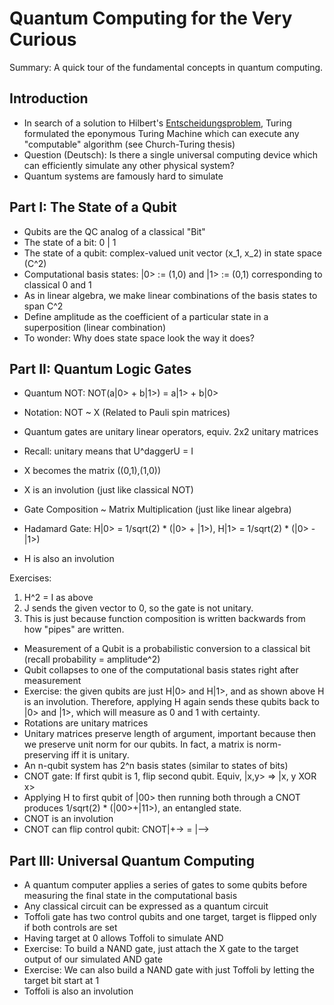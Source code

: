 # Quantum Computing for the Very Curious
Summary: A quick tour of the fundamental concepts in quantum computing.

## Introduction
- In search of a solution to Hilbert's [Entscheidungsproblem](https://en.wikipedia.org/wiki/Entscheidungsproblem), Turing formulated the eponymous Turing Machine which can execute any "computable" algorithm (see Church-Turing thesis)
- Question (Deutsch): Is there a single universal computing device which can efficiently simulate any other physical system?
- Quantum systems are famously hard to simulate

## Part I: The State of a Qubit
- Qubits are the QC analog of a classical "Bit"
- The state of a bit: 0 | 1
- The state of a qubit: complex-valued unit vector (x_1, x_2) in state space (C^2)
- Computational basis states: |0> := (1,0) and |1> := (0,1) corresponding to classical 0 and 1
- As in linear algebra, we make linear combinations of the basis states to span C^2
- Define amplitude as the coefficient of a particular state in a superposition (linear combination)
- To wonder: Why does state space look the way it does?

## Part II: Quantum Logic Gates
- Quantum NOT: NOT(a|0> + b|1>) = a|1> + b|0>
- Notation: NOT ~ X (Related to Pauli spin matrices)
- Quantum gates are unitary linear operators, equiv. 2x2 unitary matrices
- Recall: unitary means that U^daggerU = I
- X becomes the matrix ((0,1),(1,0))
- X is an involution (just like classical NOT)
- Gate Composition ~ Matrix Multiplication (just like linear algebra)

- Hadamard Gate: H|0> = 1/sqrt(2) * (|0> + |1>), H|1> = 1/sqrt(2) * (|0> - |1>)
- H is also an involution

Exercises:
1. H^2 = I as above
2. J sends the given vector to 0, so the gate is not unitary.
3. This is just because function composition is written backwards from how "pipes" are written.

- Measurement of a Qubit is a probabilistic conversion to a classical bit (recall probability = amplitude^2)
- Qubit collapses to one of the computational basis states right after measurement
- Exercise: the given qubits are just H|0> and H|1>, and as shown above H is an involution. Therefore, applying H again sends these qubits back to |0> and |1>, which will measure as 0 and 1 with certainty.
- Rotations are unitary matrices
- Unitary matrices preserve length of argument, important because then we preserve unit norm for our qubits. In fact, a matrix is norm-preserving iff it is unitary.
- An n-qubit system has 2^n basis states (similar to states of bits)
- CNOT gate: If first qubit is 1, flip second qubit. Equiv, |x,y> => |x, y XOR x>
- Applying H to first qubit of |00> then running both through a CNOT produces 1/sqrt(2) * (|00>+|11>), an entangled state.
- CNOT is an involution
- CNOT can flip control qubit: CNOT|+-> = |-->

## Part III: Universal Quantum Computing
- A quantum computer applies a series of gates to some qubits before measuring the final state in the computational basis
- Any classical circuit can be expressed as a quantum circuit
- Toffoli gate has two control qubits and one target, target is flipped only if both controls are set
- Having target at 0 allows Toffoli to simulate AND
- Exercise: To build a NAND gate, just attach the X gate to the target output of our simulated AND gate
- Exercise: We can also build a NAND gate with just Toffoli by letting the target bit start at 1
- Toffoli is also an involution
